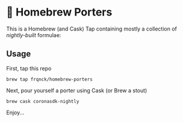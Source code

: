# :beers: Homebrew Porters

This is a Homebrew (and Cask) Tap containing mostly a collection of *nightly-built* formulae:

## Usage

First, tap this repo

	brew tap frqnck/homebrew-porters

Next, pour yourself a porter using Cask (or Brew a stout)

	brew cask coronasdk-nightly	

Enjoy...
